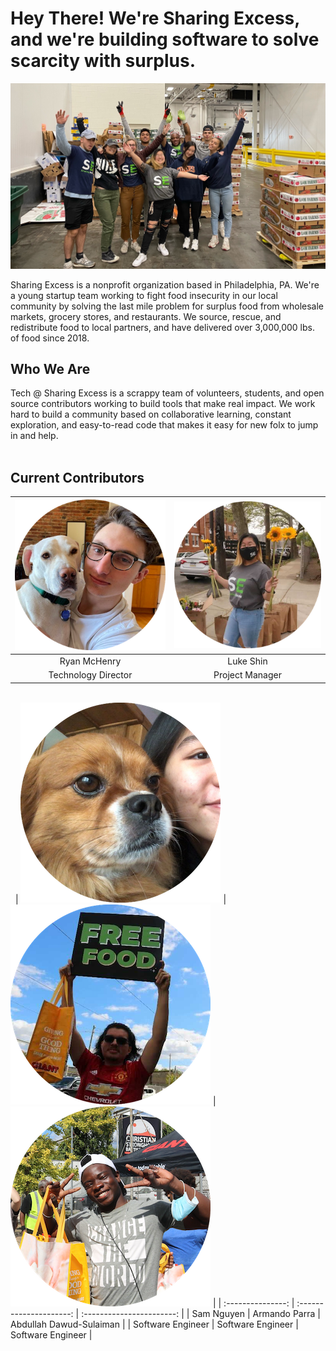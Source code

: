 # Hey There! We're Sharing Excess, and we're building software to solve scarcity with surplus.

![Sharing Excess Team](se.jpeg)

Sharing Excess is a nonprofit organization based in Philadelphia, PA. We're a young startup team working to fight food insecurity in our local community by solving the last mile problem for surplus food from wholesale markets, grocery stores, and restaurants. We source, rescue, and redistribute food to local partners, and have delivered over 3,000,000 lbs. of food since 2018.

## Who We Are

Tech @ Sharing Excess is a scrappy team of volunteers, students, and open source contributors working to build tools that make real impact. We work hard to build a community based on collaborative learning, constant exploration, and easy-to-read code that makes it easy for new folx to jump in and help.
\
&nbsp;

## Current Contributors

|  ![Ryan](ryan.png)  | ![Luke](luke.png) |
| :-----------------: | :---------------: |
|    Ryan McHenry     |     Luke Shin     |
| Technology Director |  Project Manager  |

\
&nbsp;
| ![Sam](sam.png) | ![Armando](armando.png) | ![Abdullah](abdullah.png) |
| :---------------: | :---------------------: | :-----------------------: |
| Sam Nguyen | Armando Parra | Abdullah Dawud-Sulaiman |
| Software Engineer | Software Engineer | Software Engineer |
